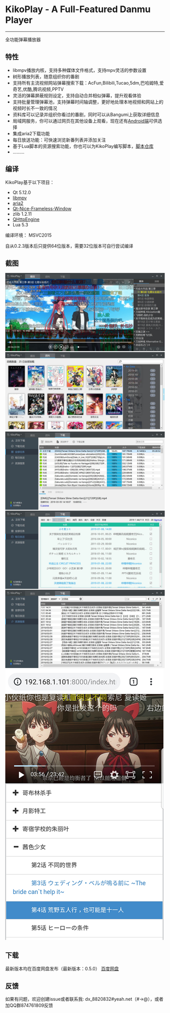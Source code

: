 # KikoPlay - A Full-Featured Danmu Player
---
全功能弹幕播放器

## 特性
 - libmpv播放内核，支持多种媒体文件格式，支持mpv灵活的参数设置
 - 树形播放列表，随意组织你的番剧
 - 支持所有主流视频网站弹幕搜索下载：AcFun,Bilibili,Tucao,5dm,巴哈姆特,爱奇艺,优酷,腾讯视频,PPTV
 - 灵活的弹幕屏蔽规则设定，支持自动合并相似弹幕，提升观看体验
 - 支持批量管理弹幕池，支持弹幕时间轴调整，更好地处理本地视频和网站上的视频时长不一致的情况
 - 资料库可以记录并组织你看过的番剧，同时可以从Bangumi上获取详细信息
 - 局域网服务，你可以通过网页在其他设备上观看，现在还有[Android端](https://github.com/Protostars/KikoPlay-Android-LAN)可供选择
 - 集成aria2下载功能
 - 每日放送功能：可快速浏览新番列表并添加关注
 - 基于Lua脚本的资源搜索功能，你也可以为KikoPlay编写脚本，[脚本仓库](https://github.com/Protostars/KikoPlayScript)
 - .........

## 编译

KikoPlay基于以下项目：

 - Qt 5.12.0
 - [libmpv](https://github.com/mpv-player/mpv)
 - [aria2](https://github.com/aria2/aria2)
 - [Qt-Nice-Frameless-Window](https://github.com/Bringer-of-Light/Qt-Nice-Frameless-Window)
 - zlib 1.2.11
 - [QHttpEngine](https://github.com/nitroshare/qhttpengine)
 - Lua 5.3

编译环境： MSVC2015

自从0.2.3版本后只提供64位版本，需要32位版本可自行尝试编译

## 截图

![](screenshot/KikoPlay1.jpg)
![](screenshot/KikoPlay2.jpg)
![](screenshot/KikoPlay3.jpg)
![](screenshot/KikoPlay4.jpg)
![](screenshot/KikoPlay5.jpg)
![](screenshot/KikoPlay_web.jpg)

## 下载

最新版本均在百度网盘发布（最新版本：0.5.0）
[百度网盘](https://pan.baidu.com/s/1gyT0FU9rioaa77znhAUx2w)

## 反馈

如果有问题，欢迎创建issue或者联系我:
dx_8820832#yeah.net（#→@），或者加QQ群874761809反馈
